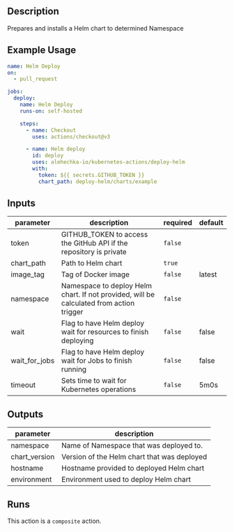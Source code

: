 <!-- action-docs-description -->
## Description

Prepares and installs a Helm chart to determined Namespace


<!-- action-docs-description -->

## Example Usage

```yaml
name: Helm Deploy
on:
  - pull_request

jobs:
  deploy:
    name: Helm Deploy
    runs-on: self-hosted

    steps:
      - name: Checkout
        uses: actions/checkout@v3

      - name: Helm deploy
        id: deploy
        uses: alehechka-io/kubernetes-actions/deploy-helm
        with:
          token: ${{ secrets.GITHUB_TOKEN }}
          chart_path: deploy-helm/charts/example
```

<!-- action-docs-inputs -->
## Inputs

| parameter | description | required | default |
| - | - | - | - |
| token | GITHUB_TOKEN to access the GitHub API if the repository is private | `false` |  |
| chart_path | Path to Helm chart | `true` |  |
| image_tag | Tag of Docker image | `false` | latest |
| namespace | Namespace to deploy Helm chart. If not provided, will be calculated from action trigger | `false` |  |
| wait | Flag to have Helm deploy wait for resources to finish deploying | `false` | false |
| wait_for_jobs | Flag to have Helm deploy wait for Jobs to finish running | `false` | false |
| timeout | Sets time to wait for Kubernetes operations | `false` | 5m0s |



<!-- action-docs-inputs -->

<!-- action-docs-outputs -->
## Outputs

| parameter | description |
| - | - |
| namespace | Name of Namespace that was deployed to. |
| chart_version | Version of the Helm chart that was deployed |
| hostname | Hostname provided to deployed Helm chart |
| environment | Environment used to deploy Helm chart |



<!-- action-docs-outputs -->

<!-- action-docs-runs -->
## Runs

This action is a `composite` action.


<!-- action-docs-runs -->
